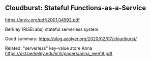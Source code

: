 ## Cloudburst: Stateful Functions-as-a-Service

https://arxiv.org/pdf/2001.04592.pdf

Berkley (RISELabs) stateful serverless system

Good summary: https://blog.acolyer.org/2020/02/07/cloudburst/

Related: "serverless" key-value store Anna https://dsf.berkeley.edu/jmh/papers/anna_ieee18.pdf